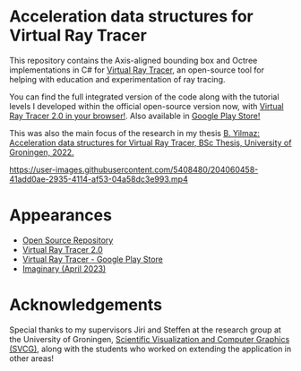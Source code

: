 # Acceleration data structures for Virtual Ray Tracer
This repository contains the Axis-aligned bounding box and Octree implementations in C# for [Virtual Ray Tracer](https://github.com/wezel/Virtual-Ray-Tracer), an open-source tool for helping with education and experimentation of ray tracing.  

You can find the full integrated version of the code along with the tutorial levels I developed within the official open-source version now, with [Virtual Ray Tracer 2.0 in your browser!](https://wezel.github.io/Virtual-Ray-Tracer/). Also available in [Google Play Store!](https://play.google.com/store/apps/details?id=com.RUG.VirtualRayTracer)   

This was also the main focus of the research in my thesis [B. Yilmaz: Acceleration data structures for Virtual Ray Tracer, BSc Thesis, University of Groningen, 2022.](https://fse.studenttheses.ub.rug.nl/27838)


<https://user-images.githubusercontent.com/5408480/204060458-41add0ae-2935-4114-af53-04a58dc3e993.mp4>  

# Appearances
- [Open Source Repository](https://github.com/wezel/Virtual-Ray-Tracer)
- [Virtual Ray Tracer 2.0](https://wezel.github.io/Virtual-Ray-Tracer/)
- [Virtual Ray Tracer - Google Play Store](https://play.google.com/store/apps/details?id=com.RUG.VirtualRayTracer)
- [Imaginary (April 2023)](https://www.imaginary.org/program/virtual-ray-tracer)

# Acknowledgements
Special thanks to my supervisors Jiri and Steffen at the research group at the University of Groningen, [Scientific Visualization and Computer Graphics (SVCG)](https://www.cs.rug.nl/svcg/), along with the students who worked on extending the application in other areas!

